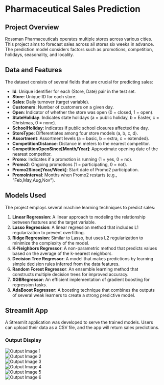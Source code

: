 # Pharmaceutical Sales Prediction

## Project Overview
Rossman Pharmaceuticals operates multiple stores across various cities. This project aims to forecast sales across all stores six weeks in advance. The prediction model considers factors such as promotions, competition, holidays, seasonality, and locality.

## Data and Features
The dataset consists of several fields that are crucial for predicting sales:
- **Id**: Unique identifier for each (Store, Date) pair in the test set.
- **Store**: Unique ID for each store.
- **Sales**: Daily turnover (target variable).
- **Customers**: Number of customers on a given day.
- **Open**: Indicator of whether the store was open (0 = closed, 1 = open).
- **StateHoliday**: Indicates state holidays (a = public holiday, b = Easter, c = Christmas, 0 = none).
- **SchoolHoliday**: Indicates if public school closures affected the day.
- **StoreType**: Differentiates among four store models (a, b, c, d).
- **Assortment**: Assortment levels (a = basic, b = extra, c = extended).
- **CompetitionDistance**: Distance in meters to the nearest competitor.
- **CompetitionOpenSince[Month/Year]**: Approximate opening date of the nearest competitor.
- **Promo**: Indicates if a promotion is running (1 = yes, 0 = no).
- **Promo2**: Ongoing promotions (1 = participating, 0 = not).
- **Promo2Since[Year/Week]**: Start date of Promo2 participation.
- **PromoInterval**: Months when Promo2 restarts (e.g., "Feb,May,Aug,Nov").

## Models Used
The project employs several machine learning techniques to predict sales:
1. **Linear Regression**: A linear approach to modeling the relationship between features and the target variable.
2. **Lasso Regression**: A linear regression method that includes L1 regularization to prevent overfitting.
3. **Ridge Regression**: Similar to Lasso, but uses L2 regularization to minimize the complexity of the model.
4. **K-Neighbors Regressor**: A non-parametric method that predicts values based on the average of the k-nearest neighbors.
5. **Decision Tree Regressor**: A model that makes predictions by learning simple decision rules inferred from the data features.
6. **Random Forest Regressor**: An ensemble learning method that constructs multiple decision trees for improved accuracy.
7. **XGBRegressor**: An efficient implementation of gradient boosting for regression tasks.
8. **AdaBoost Regressor**: A boosting technique that combines the outputs of several weak learners to create a strong predictive model.

## Streamlit App
A Streamlit application was developed to serve the trained models. Users can upload their data as a CSV file, and the app will return sales predictions.

### Output Display
![Output Image 1](image1)  
![Output Image 2](image2)  
![Output Image 3](image3)  
![Output Image 4](image4)  
![Output Image 5](image5)  
![Output Image 6](image6)  
 
